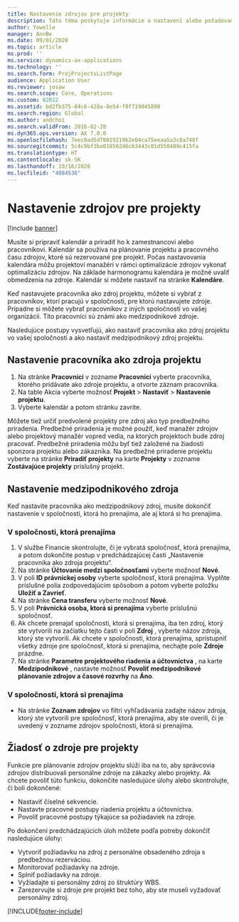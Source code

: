 ```yaml
---
title: Nastavenie zdrojov pre projekty
description: Táto téma poskytuje informácie o nastavení alebo požadovaní zdrojov projektu.
author: Yowelle
manager: AnnBe
ms.date: 09/01/2020
ms.topic: article
ms.prod: ''
ms.service: dynamics-ax-applications
ms.technology: ''
ms.search.form: ProjProjectsListPage
audience: Application User
ms.reviewer: josaw
ms.search.scope: Core, Operations
ms.custom: 82022
ms.assetid: bd2fb375-84c6-428a-8e54-f0f719045898
ms.search.region: Global
ms.author: andchoi
ms.search.validFrom: 2016-02-28
ms.dyn365.ops.version: AX 7.0.0
ms.openlocfilehash: 7eec8ad5d78019219b2e04ca75eeaa5a3c8a748f
ms.sourcegitcommit: 5c4c9bf3ba018562d6cb3443c01d550489c415fa
ms.translationtype: HT
ms.contentlocale: sk-SK
ms.lasthandoff: 10/16/2020
ms.locfileid: "4084536"
---
```

# <a name="set-up-project-resources"></a>Nastavenie zdrojov pre projekty

[!include [banner](../includes/banner.md)]

Musíte si pripraviť kalendár a priradiť ho k zamestnancovi alebo pracovníkovi. Kalendár sa používa na plánovanie projektu a pracovného času zdrojov, ktoré sú rezervované pre projekt. Počas nastavovania kalendára môžu projektoví manažéri v rámci optimalizácie zdrojov vykonať optimalizáciu zdrojov. Na základe harmonogramu kalendára je možné uvaliť obmedzenia na zdroje. Kalendár si môžete nastaviť na stránke **Kalendáre**.

Keď nastavujete pracovníka ako zdroj projektu, môžete si vybrať z pracovníkov, ktorí pracujú v spoločnosti, pre ktorú nastavujete zdroje. Prípadne si môžete vybrať pracovníkov z iných spoločností vo vašej organizácii. Títo pracovníci sú známi ako medzipodnikové zdroje.

Nasledujúce postupy vysvetľujú, ako nastaviť pracovníka ako zdroj projektu vo vašej spoločnosti a ako nastaviť medzipodnikový zdroj projektu.

## <a name="set-up-a-worker-as-a-project-resource"></a>Nastavenie pracovníka ako zdroja projektu

1. Na stránke **Pracovníci** v zozname **Pracovníci** vyberte pracovníka, ktorého pridávate ako zdroje projektu, a otvorte záznam pracovníka.
2. Na table Akcia vyberte možnosť **Projekt** &gt; **Nastaviť** &gt; **Nastavenie projektu**.
3. Vyberte kalendár a potom stránku zavrite.

Môžete tiež určiť predvolené projekty pre zdroj ako typ predbežného priradenia. Predbežné priradenia je možné použiť, keď manažér zdrojov alebo projektový manažér vopred vedia, na ktorých projektoch bude zdroj pracovať. Predbežné priradenia môžu byť tiež založené na žiadosti sponzora projektu alebo zákazníka. Na predbežné priradenie projektu vyberte na stránke **Priradiť projekty** na karte **Projekty** v zozname **Zostávajúce projekty** príslušný projekt.

## <a name="set-up-an-intercompany-resource"></a>Nastavenie medzipodnikového zdroja

Keď nastavíte pracovníka ako medzipodnikový zdroj, musíte dokončiť nastavenie v spoločnosti, ktorá ho prenajíma, ale aj ktorá si ho prenajíma.

### <a name="in-the-lending-company"></a>V spoločnosti, ktorá prenajíma

1. V službe Financie skontrolujte, či je vybratá spoločnosť, ktorá prenajíma, a potom dokončite postup v predchádzajúcej časti „Nastavenie pracovníka ako zdroja projektu“.
2. Na stránke **Účtovanie medzi spoločnosťami** vyberte možnosť **Nové**.
3. V poli **ID právnickej osoby** vyberte spoločnosť, ktorá prenajíma. Vyplňte príslušné polia zodpovedajúcim spôsobom a potom vyberte položku **Uložiť a Zavrieť**.
4. Na stránke **Cena transferu** vyberte možnosť **Nové**.
5. V poli **Právnická osoba, ktorá si prenajíma** vyberte príslušnú spoločnosť.
6. Ak chcete prenajať spoločnosti, ktorá si prenajíma, iba ten zdroj, ktorý ste vytvorili na začiatku tejto časti v poli **Zdroj** , vyberte názov zdroja, ktorý ste vytvorili. Ak chcete v spoločnosti, ktorá prenajíma, sprístupniť všetky zdroje pre spoločnosť, ktorá si prenajíma, nechajte pole **Zdroje** prázdne.
7. Na stránke **Parametre projektového riadenia a účtovníctva** , na karte **Medzipodnikové** , nastavte možnosť **Povoliť medzipodnikové plánovanie zdrojov a časové rozvrhy** na **Áno**.

### <a name="in-the-borrowing-company"></a>V spoločnosti, ktorá si prenajíma

- Na stránke **Zoznam zdrojov** vo filtri vyhľadávania zadajte názov zdroja, ktorý ste vytvorili pre spoločnosť, ktorá prenajíma, aby ste overili, či je uvedený v zozname zdrojov spoločnosti, ktorá si prenajíma.

## <a name="request-project-resources"></a>Žiadosť o zdroje pre projekty
Funkcie pre plánovanie zdrojov projektu slúži iba na to, aby správcovia zdrojov distribuovali personálne zdroje na zákazky alebo projekty. Ak chcete povoliť túto funkciu, dokončite nasledujúce úlohy alebo skontrolujte, či boli dokončené:

- Nastaviť číselné sekvencie.
- Nastavte pracovné postupy riadenia projektu a účtovníctva.
- Povoliť pracovné postupy týkajúce sa požiadaviek na zdroje.

Po dokončení predchádzajúcich úloh môžete podľa potreby dokončiť nasledujúce úlohy:

- Vytvoriť požiadavku na zdroj z personálne obsadeného zdroja s predbežnou rezerváciou.
- Monitorovať požiadavky na zdroje.
- Splniť požiadavky na zdroje.
- Vyžiadajte si personálny zdroj zo štruktúry WBS.
- Zarezervujte si zdroje pre projekt bez toho, aby ste museli vyžadovať personálny zdroj.


[!INCLUDE[footer-include](../includes/footer-banner.md)]